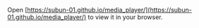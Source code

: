 Open [https://subun-01.github.io/media_player/](https://subun-01.github.io/media_player/) to view it in your browser.
